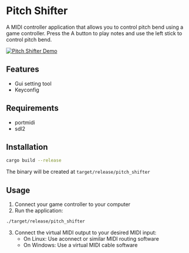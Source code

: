 # Pitch Shifter

A MIDI controller application that allows you to control pitch bend using a game controller. Press the A button to play notes and use the left stick to control pitch bend.

[![Pitch Shifter Demo](https://img.youtube.com/vi/xuWjXmqUC6k/0.jpg)](https://youtu.be/xuWjXmqUC6k)

## Features

- Gui setting tool
- Keyconfig

## Requirements
- portmidi
- sdl2

## Installation

```bash
cargo build --release
```
The binary will be created at `target/release/pitch_shifter`

## Usage

1. Connect your game controller to your computer
2. Run the application:
```bash
./target/release/pitch_shifter
```

3. Connect the virtual MIDI output to your desired MIDI input:
   - On Linux: Use aconnect or similar MIDI routing software
   - On Windows: Use a virtual MIDI cable software
